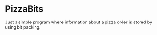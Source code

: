 # PizzaBits
Just a simple program where information about a pizza order is stored by using bit packing.

